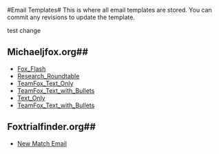 #Email Templates#
This is where all email templates are stored. You can commit any revisions to update the template.

test change

## Michaeljfox.org##
* <a href="http://mbwenger.com/email/michaeljfox/Fox_Flash.html" target="_blank">Fox_Flash</a>
* <a href="http://mbwenger.com/email/michaeljfox/Research_Roundtable.html" target="_blank">Research_Roundtable</a>
* <a href="http://mbwenger.com/email/michaeljfox/TeamFox_Text_Only.html" target="_blank">TeamFox_Text_Only</a>
* <a href="http://mbwenger.com/email/michaeljfox/TeamFox_Text_with_Bullets.html" target="_blank">TeamFox_Text_with_Bullets</a>
* <a href="http://mbwenger.com/email/michaeljfox/Text_Only.html" target="_blank">Text_Only</a>
* <a href="http://mbwenger.com/email/michaeljfox/TeamFox_Text_with_Bullets.html" target="_blank">TeamFox_Text_with_Bullets</a>

## Foxtrialfinder.org##
* <a href="http://mbwenger.com/email/foxtrialfinder/new_match_email.html" target="_blank">New Match Email</a>

 